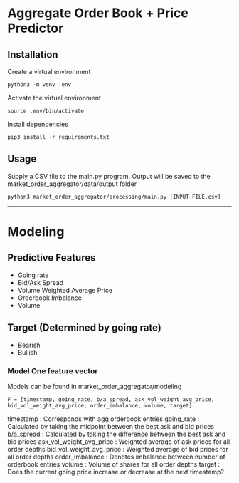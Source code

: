 # Aggregate Order Book + Price Predictor

## Installation
Create a virtual environment
```
python3 -m venv .env
```

Activate the virtual environment
```
source .env/bin/activate
```

Install dependencies
```
pip3 install -r requirements.txt
```

## Usage
Supply a CSV file to the main.py program. Output will be saved to the market_order_aggregator/data/output folder

```
python3 market_order_aggregator/processing/main.py [INPUT FILE.csv]
```

<hr />

# Modeling

## Predictive Features
- Going rate
- Bid/Ask Spread
- Volume Weighted Average Price
- Orderbook Imbalance
- Volume

## Target (Determined by going rate)
- Bearish
- Bullish


### Model One feature vector

Models can be found in market_order_aggregator/modeling

```
F = [timestamp,	going_rate,	b/a_spread,	ask_vol_weight_avg_price, bid_vol_weight_avg_price, order_imbalance, volume, target]
```

timestamp : Corresponds with agg orderbook entries
going_rate : Calculated by taking the midpoint between the best ask and bid prices
b/a_spread : Calculated by taking the difference between the best ask and bid prices
ask_vol_weight_avg_price : Weighted average of ask prices for all order depths
bid_vol_weight_avg_price : Weighted average of bid prices for all order depths
order_imbalance : Denotes imbalance between number of orderbook entries
volume : Volume of shares for all order depths
target : Does the current going price increase or decrease at the next timestamp?



